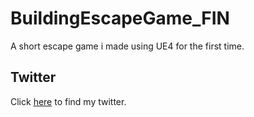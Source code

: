 # BuildingEscapeGame_FIN
A short escape game i made using UE4 for the first time. 

## Twitter
Click <a href="https://twitter.com/cqrvo">here</a> to find my twitter.
